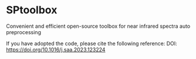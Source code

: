 # SPtoolbox
Convenient and efficient open-source toolbox for near infrared spectra auto preprocessing

If you have adopted the code, please cite the following reference:
DOI: https://doi.org/10.1016/j.saa.2023.123224
